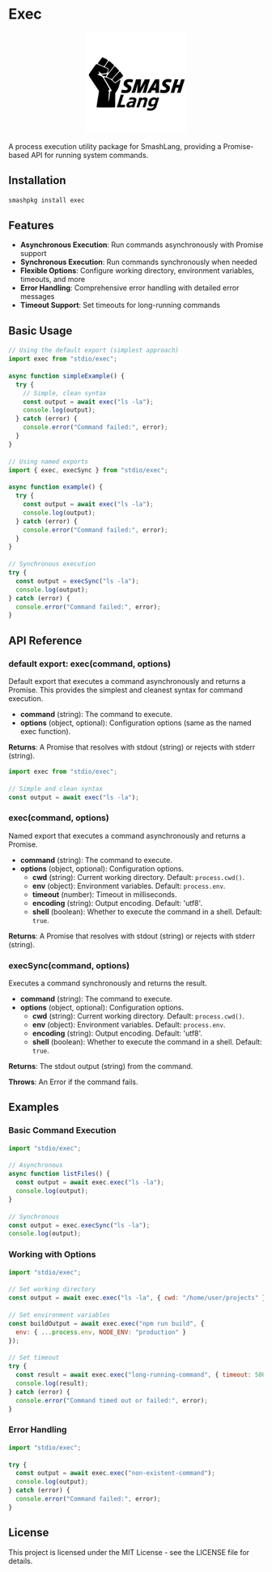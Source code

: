 # Exec

<p align="center">
  <img src="./assets/logo.svg" alt="Exec Logo" width="200" />
</p>

A process execution utility package for SmashLang, providing a Promise-based API for running system commands.

## Installation

```bash
smashpkg install exec
```

## Features

- **Asynchronous Execution**: Run commands asynchronously with Promise support
- **Synchronous Execution**: Run commands synchronously when needed
- **Flexible Options**: Configure working directory, environment variables, timeouts, and more
- **Error Handling**: Comprehensive error handling with detailed error messages
- **Timeout Support**: Set timeouts for long-running commands

## Basic Usage

```js
// Using the default export (simplest approach)
import exec from "stdio/exec";

async function simpleExample() {
  try {
    // Simple, clean syntax
    const output = await exec("ls -la");
    console.log(output);
  } catch (error) {
    console.error("Command failed:", error);
  }
}

// Using named exports
import { exec, execSync } from "stdio/exec";

async function example() {
  try {
    const output = await exec("ls -la");
    console.log(output);
  } catch (error) {
    console.error("Command failed:", error);
  }
}

// Synchronous execution
try {
  const output = execSync("ls -la");
  console.log(output);
} catch (error) {
  console.error("Command failed:", error);
}
```

## API Reference

### default export: exec(command, options)

Default export that executes a command asynchronously and returns a Promise. This provides the simplest and cleanest syntax for command execution.

- **command** (string): The command to execute.
- **options** (object, optional): Configuration options (same as the named exec function).

**Returns**: A Promise that resolves with stdout (string) or rejects with stderr (string).

```js
import exec from "stdio/exec";

// Simple and clean syntax
const output = await exec("ls -la");
```

### exec(command, options)

Named export that executes a command asynchronously and returns a Promise.

- **command** (string): The command to execute.
- **options** (object, optional): Configuration options.
  - **cwd** (string): Current working directory. Default: `process.cwd()`.
  - **env** (object): Environment variables. Default: `process.env`.
  - **timeout** (number): Timeout in milliseconds.
  - **encoding** (string): Output encoding. Default: 'utf8'.
  - **shell** (boolean): Whether to execute the command in a shell. Default: `true`.

**Returns**: A Promise that resolves with stdout (string) or rejects with stderr (string).

### execSync(command, options)

Executes a command synchronously and returns the result.

- **command** (string): The command to execute.
- **options** (object, optional): Configuration options.
  - **cwd** (string): Current working directory. Default: `process.cwd()`.
  - **env** (object): Environment variables. Default: `process.env`.
  - **encoding** (string): Output encoding. Default: 'utf8'.
  - **shell** (boolean): Whether to execute the command in a shell. Default: `true`.

**Returns**: The stdout output (string) from the command.

**Throws**: An Error if the command fails.

## Examples

### Basic Command Execution

```js
import "stdio/exec";

// Asynchronous
async function listFiles() {
  const output = await exec.exec("ls -la");
  console.log(output);
}

// Synchronous
const output = exec.execSync("ls -la");
console.log(output);
```

### Working with Options

```js
import "stdio/exec";

// Set working directory
const output = await exec.exec("ls -la", { cwd: "/home/user/projects" });

// Set environment variables
const buildOutput = await exec.exec("npm run build", {
  env: { ...process.env, NODE_ENV: "production" }
});

// Set timeout
try {
  const result = await exec.exec("long-running-command", { timeout: 5000 });
  console.log(result);
} catch (error) {
  console.error("Command timed out or failed:", error);
}
```

### Error Handling

```js
import "stdio/exec";

try {
  const output = await exec.exec("non-existent-command");
  console.log(output);
} catch (error) {
  console.error("Command failed:", error);
}
```

## License

This project is licensed under the MIT License - see the LICENSE file for details.

